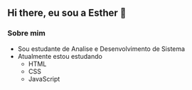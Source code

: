 ## Hi there, eu sou a Esther 👋

### Sobre mim 
- Sou estudante de Analise e Desenvolvimento de Sistema
- Atualmente estou estudando
   - HTML
   - CSS
   - JavaScript

<!--
**Esther-Cardoso/Esther-Cardoso** is a ✨ _special_ ✨ repository because its `README.md` (this file) appears on your GitHub profile.

Here are some ideas to get you started:

- 🔭 I’m currently working on ...
- 🌱 I’m currently learning ...
- 👯 I’m looking to collaborate on ...
- 🤔 I’m looking for help with ...
- 💬 Ask me about ...
- 📫 How to reach me: ...
- 😄 Pronouns: ...
- ⚡ Fun fact: ...
-->
